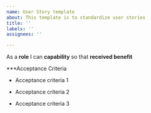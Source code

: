 ```yaml
---
name: User Story template
about: This template is to standardize user stories
title: ''
labels: ''
assignees: ''

---
```


As a **role** I can **capability** so that **received benefit**

***Acceptance Criteria

- Acceptance criteria 1

- Acceptance criteria 2

- Acceptance criteria 3
